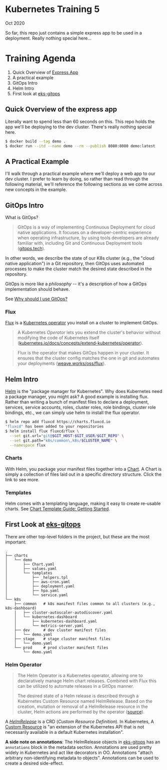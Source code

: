 # Kubernetes Training 5
Oct 2020

So far, this repo just contains a simple express app to be used in a deployment. Really nothing special here...

# Training Agenda

1. Quick Overview of [Express App](./src/app.js)
1. A practical example
1. GitOps Intro
1. Helm Intro
1. First look at [eks-gitops](https://github.com/byubroadcasting/eks-gitops)

## Quick Overview of the express app

Literally want to spend less than 60 seconds on this. This repo holds the app we'll be deploying to the dev cluster. There's really nothing special here.

```bash
$ docker build --tag demo .
$ docker run --itd --name demo --rm --publish 8080:8080 demo:latest
```

## A Practical Example

I'll walk through a practical example where we'll deploy a web app to our dev cluster. I prefer to learn by doing, so rather than read through the following material, we'll reference the following sections as we come across new concepts in the example.

## GitOps Intro

What is GitOps?
> GitOps is a way of implementing Continuous Deployment for cloud native applications. It focuses on a developer-centric experience when operating infrastructure, by using tools developers are already familiar with, including Git and Continuous Deployment tools ([gitops.tech](https://www.gitops.tech/)).

In other words, we describe the state of our K8s cluster (e.g., the "cloud native application") in a Git repository, then GitOps uses automated processes to make the cluster match the desired state described in the repository.

GitOps is more like a *philosophy* -- it's a description of how a GitOps implementation should behave.

See [Why should I use GitOps?](https://www.gitops.tech/#why-should-i-use-gitops)

### Flux

[Flux](https://www.weave.works/oss/flux/) is a [Kubernetes operator](https://kubernetes.io/docs/concepts/extend-kubernetes/operator/) you install on a cluster to implement GitOps.

> A Kubernetes *Operator* lets you extend the cluster's behavior without modifying the code of Kubernetes itself ([kubernetes.io/docs/concepts/extend-kubernetes/operator](https://kubernetes.io/docs/concepts/extend-kubernetes/operator)).

> Flux is the operator that makes GitOps happen in your cluster. It ensures that the cluster config matches the one in git and automates your deployments ([weave.works/oss/flux](https://www.weave.works/oss/flux/)).

## Helm Intro

[Helm](https://helm.sh/) is the "package manager for Kubernetes". Why does Kubernetes need a package manager, you might ask? A good example is installing flux. Rather than writing a bunch of manifest files to declare a deployment, services, service accounts, roles, cluster roles, role bindings, cluster role bindings, etc., we can simply use helm to install the flux operator.

```bash
$ helm repo add fluxcd https://charts.fluxcd.io
"fluxcd" has been added to your repositories
$ helm install flux fluxcd/flux \
  --set git.url="git@$GIT_HOST:$GIT_USER/$GIT_REPO" \
  --set git.path="k8s/common\,k8s/$CLUSTER_NAME" \
  --namespace flux
```

### Charts

With Helm, you package your manifest files together into a [Chart](https://helm.sh/docs/topics/charts/). A Chart is simply a collection of files laid out in a specific directory structure. Click the link to see more.

### Templates

Helm comes with a templating language, making it easy to create re-usable charts. See [Chart Template Guide: Getting Started](https://helm.sh/docs/chart_template_guide/getting_started/).

## First Look at [eks-gitops](https://github.com/byubroadcasting/eks-gitops)

There are other top-level folders in the project, but these are the most important:
```text
.
├── charts
│   └── demo
│       ├── Chart.yaml
│       ├── values.yaml
│       └── templates
│           ├── _helpers.tpl
│           ├── aws-cron.yaml
│           ├── deployment.yaml
│           ├── hpa.yaml
│           └── service.yaml
└── k8s
    ├── common   # k8s manifest files common to all clusters (e.g., k8s-dashboard)
    │   ├── cluster-autoscaler-autodiscover.yaml
    │   └── kubernetes-dashboard
    │       ├── kubernetes-dashboard.yaml
    │       └── metrics-server.yaml
    ├── dev      # dev cluster manifest files
    │   └── demo.yaml
    ├── stage    # stage cluster manifest files
    │   └── demo.yaml
    └── prod     # prod cluster manifest files
        └── demo.yaml
```

### Helm Operator

> The Helm Operator is a Kubernetes operator, allowing one to declaratively manage Helm chart releases. Combined with Flux this can be utilized to automate releases in a GitOps manner.
>
> The desired state of a Helm release is described through a Kubernetes Custom Resource named HelmRelease. Based on the creation, mutation or removal of a HelmRelease resource in the cluster, Helm actions are performed by the operator ([source](https://github.com/fluxcd/helm-operator/tree/release/1.2.x)).

A [*HelmRelease*](https://docs.fluxcd.io/projects/helm-operator/en/1.0.0-rc9/references/helmrelease-custom-resource.html) is a CRD (*Custom Resource Definition*). In Kubernetes, A [Custom Resource](https://kubernetes.io/docs/concepts/extend-kubernetes/api-extension/custom-resources/) is "an extension of the Kubernetes API that is not necessarily available in a default Kubernetes installation".

**A side note on annotations**: The HelmRelease objects in [eks-gitops](https://github.com/byubroadcasting/eks-gitops) has an `annotations` block in the metadata section. Annotations are used pretty widely in Kubernetes and act like decorators in OO. Annotations "attach arbitrary non-identifying metadata to objects". Annotations can be used to create a desired side-effect.
